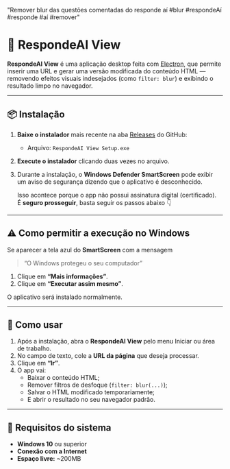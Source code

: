 "Remover blur das questões comentadas do responde aí #blur #respondeAí #responde #aí #remover"
# 🧠 RespondeAI View

**RespondeAI View** é uma aplicação desktop feita com [Electron](https://www.electronjs.org/), que permite inserir uma URL e gerar uma versão modificada do conteúdo HTML — removendo efeitos visuais indesejados (como `filter: blur`) e exibindo o resultado limpo no navegador.

---

## 📦 Instalação

1. **Baixe o instalador** mais recente na aba [Releases](../../releases) do GitHub:
   - Arquivo: `RespondeAI View Setup.exe`

2. **Execute o instalador** clicando duas vezes no arquivo.

3. Durante a instalação, o **Windows Defender SmartScreen** pode exibir um aviso de segurança dizendo que o aplicativo é desconhecido.

   Isso acontece porque o app não possui assinatura digital (certificado).  
   É **seguro prosseguir**, basta seguir os passos abaixo 👇

---

## ⚠️ Como permitir a execução no Windows

Se aparecer a tela azul do **SmartScreen** com a mensagem  
> “O Windows protegeu o seu computador”

1. Clique em **“Mais informações”**.
2. Clique em **“Executar assim mesmo”**.

O aplicativo será instalado normalmente.

---

## 🚀 Como usar

1. Após a instalação, abra o **RespondeAI View** pelo menu Iniciar ou área de trabalho.
2. No campo de texto, cole a **URL da página** que deseja processar.
3. Clique em **“Ir”**.
4. O app vai:
   - Baixar o conteúdo HTML;
   - Remover filtros de desfoque (`filter: blur(...)`);
   - Salvar o HTML modificado temporariamente;
   - E abrir o resultado no seu navegador padrão.

---

## 🧰 Requisitos do sistema

- **Windows 10** ou superior  
- **Conexão com a Internet**  
- **Espaço livre:** ~200MB  
